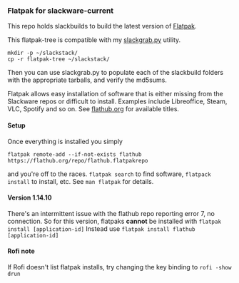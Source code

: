 ### Flatpak for slackware-current

This repo holds slackbuilds to build the latest version of [Flatpak](https://flatpak.org/).

This flatpak-tree is compatible with my [slackgrab.py](https://github.com/afhpayne/slackutils) utility.

```
mkdir -p ~/slackstack/
cp -r flatpak-tree ~/slackstack/
```

Then you can use slackgrab.py to populate each of the slackbuild folders with the appropriate tarballs, and verify the md5sums.

Flatpak allows easy installation of software that is either missing from the Slackware repos or difficult to install. Examples include Libreoffice, Steam, VLC, Spotify and so on. See [flathub.org](https://flathub.org/home) for available titles.

#### Setup

Once everything is installed you simply
```
flatpak remote-add --if-not-exists flathub https://flathub.org/repo/flathub.flatpakrepo
```
and you're off to the races.  ```flatpak search``` to find software, ```flatpack install``` to install, etc.  See ```man flatpak``` for details.

#### Version 1.14.10
There's an intermittent issue with the flathub repo reporting error 7, no connection. So for this version, flatpaks **cannot** be installed with
```flatpak install [application-id]```
Instead use
```flatpak install flathub [application-id]```

#### Rofi note

If Rofi doesn't list flatpak installs, try changing the key binding to ```rofi -show drun```
